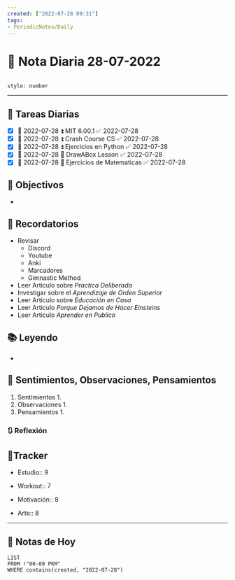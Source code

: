 ```yaml
---
created: ["2022-07-28 09:31"]
tags:
- PeriodicNotes/Daily
---
```


# 📅 Nota Diaria  28-07-2022
```toc

style: number

```

---
## 🔷 Tareas Diarias
- [x] 📅 2022-07-28 ⏫ MIT 6.00.1 ✅ 2022-07-28
- [x] 📅 2022-07-28 ⏫ Crash Course CS ✅ 2022-07-28
- [x] 📅 2022-07-28 ⏫ Ejercicios en Python ✅ 2022-07-28
- [x] 📅 2022-07-28 🔼  DrawABox Lesson ✅ 2022-07-28
- [x] 📅 2022-07-28 🔽 Ejercicios de Matematicas ✅ 2022-07-28

## 🎯 Objectivos
- 
## 📕 Recordatorios
- Revisar
	- Discord
	- Youtube
	- Anki
	- Marcadores
	- Gimnastic Method
- Leer Articulo sobre *Practica Deliberada*
- Investigar sobre el *Aprendizaje de Orden Superior*
- Leer Articulo sobre *Educación en Casa*
- Leer Articulo *Porque Dejamos de Hacer Einsteins*
- Leer Articulo *Aprender en Publico*
## 📚 Leyendo
- 
## 💬 Sentimientos, Observaciones, Pensamientos 
1. Sentimientos
	1. 
2. Observaciones
	1. 
3. Pensamientos
	1. 
### 🔃 Reflexión

## 🔷Tracker

- Estudio:: 9

- Workout:: 7

- Motivación:: 8

- Arte:: 8
---

## 📅 Notas de Hoy
```dataview
LIST 
FROM !"00-09 PKM" 
WHERE contains(created, "2022-07-28")
```